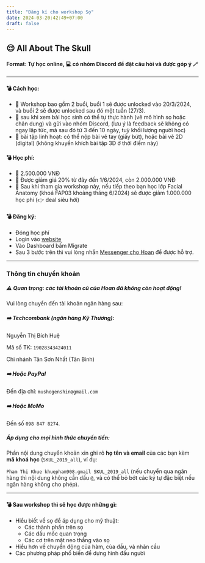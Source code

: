```yaml
---
title: "Đăng kí cho workshop Sọ"
date: 2024-03-20:42:49+07:00
draft: false
---
```


## 😌 All About The Skull

#### Format: Tự học online, 💻 có nhóm Discord để đặt câu hỏi và được góp ý 🪄

---

#### 💣 Cách học:

- 📍 Workshop bao gồm 2 buổi, buổi 1 sẽ được unlocked vào 20/3/2024, và buổi 2 sẽ được unlocked sau đó một tuần (27/3).
- 📍 sau khi xem bài học sinh có thể tự thực hành (vẽ mô hình sọ hoặc chân dung) và gửi vào nhóm Discord, (lưu ý là feedback sẽ không có ngay lập tức, mà sau đó từ 3 đến 10 ngày, tuỳ khối lượng người học)
- 📍 bài tập linh hoạt: có thể nộp bài vẽ tay (giấy bút), hoặc bài vẽ 2D (digital) (không khuyến khích bài tập 3D ở thời điểm này)

#### 💣 Học phí:

- 📍 2.500.000 VNĐ
- 📍 Được giảm giá 20% từ đây đến 1/6/2024, còn 2.000.000 VNĐ
- 📍 Sau khi tham gia workshop này, nếu tiếp theo bạn học lớp Facial Anatomy (khoá FAP03 khoảng tháng 6/2024) sẽ được giảm 1.000.000 học phí (👉 deal siêu hời)

#### 💣 Đăng ký:

- Đóng học phí
- Login vào [website](https://dpgp-techart.web.app)
- Vào Dashboard bấm Migrate
- Sau 3 bước trên thì vui lòng nhắn [Messenger cho Hoan](https://www.facebook.com/hoandpgp) để được hỗ trợ.

---

### Thông tin chuyển khoản

##### ⚠️ Quan trọng: các tài khoản cũ của Hoan đã không còn hoạt động!

Vui lòng chuyển đến tài khoản ngân hàng sau:

##### ➡️ **Techcombank** (ngân hàng Kỹ Thương):

Nguyễn Thị Bích Huệ

Mã số TK: `19028343424011`

Chi nhánh Tân Sơn Nhất (Tân Bình)

##### ➡️ Hoặc **PayPal**

Đến địa chỉ: `mushogenshin@gmail.com`

##### ➡️ Hoặc **MoMo**

Đến số `098 847 8274`.

##### Áp dụng cho mọi hình thức chuyển tiền:

Phần nội dung chuyển khoản xin ghi rõ **họ tên và email** của các bạn kèm **mã khoá học** (`SKUL_2019_all`), ví dụ:

`Pham Thi Khue khuepham908.gmail SKUL_2019_all` (nếu chuyển qua ngân hàng thì nội dung không cần dấu `@`, và có thể bỏ bớt các ký tự đặc biệt nếu ngân hàng không cho phép).

---

#### 💣 Sau workshop thì sẽ học được những gì:

- Hiểu biết về sọ để áp dụng cho mỹ thuật:
  - Các thành phần trên sọ
  - Các dấu mốc quan trọng
  - Các cơ trên mặt neo thẳng vào sọ
- Hiểu hơn về chuyển động của hàm, của đầu, và nhãn cầu
- Các phương pháp phổ biến để dựng hình đầu người
